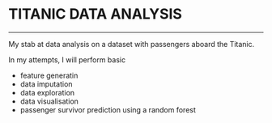 # TITANIC DATA ANALYSIS
---

My stab at data analysis on a dataset with passengers aboard the Titanic. 

In my attempts, I will perform basic 
* feature generatin
* data imputation
* data exploration 
* data visualisation
* passenger survivor prediction using a random forest